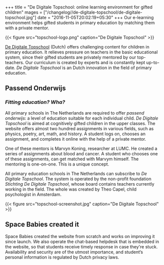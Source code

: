 +++
title = "De Digitale Topschool: online learning environment for gifted children"
mages = ["/changelog//de-digitale-topschool/de-digitale-topschool.jpg"]
date = "2016-11-05T20:02:19+05:30"
+++
Our e-learning environment helps gifted students in primary education by matching them with a private mentor.
<!--more-->

{{< figure src="topschool-logo.png" caption="De Digitale Topschool" >}}

[De Digitale Topschool](https://www.dedigitaletopschool.nl) (Dutch) offers challenging content for children in primary education. It relieves pressure on teachers in the basic educational system, since their gifted students are privately mentored by our top-teachers. Our curriculum is created by experts and is constantly kept up-to-date. _De Digitale Topschool_ is an Dutch innovation in the field of primary education.

## Passend Onderwijs
### _Fitting education? Wha?_


All primary schools in The Netherlands are required to offer _passend onderwijs_: a level of education suitable for each individual child. _De Digitale Topschool_ is aimed at cognitively gifted children in the upper classes. The website offers almost two hundred assignments in various fields, such as physics, poetry, art, math, and history. A student logs on, chooses an assignment, and completes it online with the help of a private mentor.

One of these mentors is Marvyn Koning, researcher at LUMC. He created a series of assignments about blood and cancer. A student who chooses one of these assignments, can get matched with Marvym himself. The mentoring is one-on-one. This is a unique concept.

All primary education schools in The Netherlands can subscribe to _De Digitale Topschool_. The system is operated by the non-profit foundation _Stichting De Digitale Topschool_, whose board contains teachers currently working in the field. The whole was created by Theo Capel, child psychologist in Amsterdam.

{{< figure src="topschool-screenshot.jpg" caption="De Digitale Topschool" >}}

## Space Babies created it
Space Babies created the website from scratch and works on improving it since launch. We also operate the chat-based helpdesk that is embedded in the website, so that students receive timely response in case they're stuck. Availability and security are of the utmost importance, and student‘s personal information is regulated by Dutch privacy laws.
